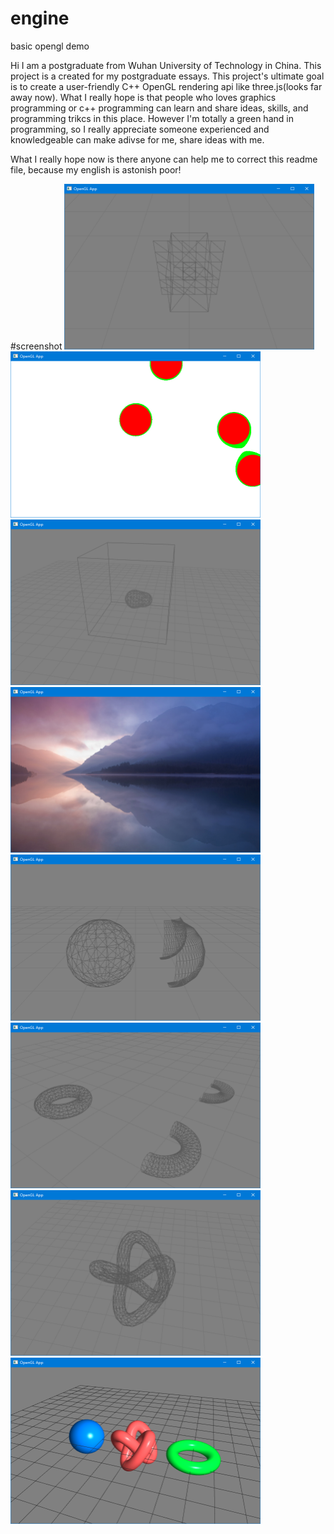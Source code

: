 # engine
basic opengl demo

Hi I am a postgraduate from Wuhan University of Technology in China. This project is a created for my postgraduate essays. This project's ultimate goal is to create a user-friendly C++ OpenGL rendering api like three.js(looks far away now). What I really hope is that people who loves graphics programming or c++ programming can learn and share ideas, skills, and programming trikcs in this place. However I'm totally a green hand in programming, so I really appreciate someone experienced and knowledgeable can make adivse for me, share ideas with me.

What I really hope now is there anyone can help me to correct this readme file, because my english is astonish poor!

#screenshot
<img src="./screenshot/box.png" width="400">
<img src="./screenshot/metaball-2d.png" width="400">
<img src="./screenshot/metaball-3d.png" width="400">
<img src="./screenshot/texture.png" width="400">
<img src="./screenshot/sphere.png" width="400">
<img src="./screenshot/torus.png" width="400">
<img src="./screenshot/torusknot.png" width="400">
<img src="./screenshot/simple-light.png" width="400">

